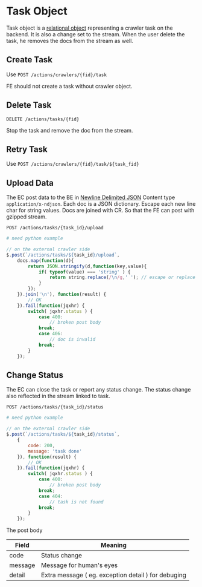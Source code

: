 # Task Object

Task object is a [relational object](#relational-object) representing a crawler task on the backend.
It is also a change set to the stream.  When the user delete the task, he removes the docs from the stream as well.

## Create Task

Use `POST /actions/crawlers/{fid}/task`

FE should not create a task without crawler object.

## Delete Task

`DELETE /actions/tasks/{fid}`

Stop the task and remove the doc from the stream.

## Retry Task

Use `POST /actions/crawlers/{fid}/task/${task_fid}`


## Upload Data

The EC post data to the BE in [Newline Delimited JSON](https://github.com/ndjson/ndjson-spec#33-mediatype-and-file-extensions)
Content type `application/x-ndjson`.
Each doc is a JSON dictionary. Escape each new line char for string values.
Docs are joined with CR. So that the FE can post with gzipped stream.

`POST /actions/tasks/{task_id}/upload`

```python
# need python example
```

```javascript
// on the external crawler side
$.post(`/actions/tasks/${task_id}/upload`,
	docs.map(function(d){ 
		return JSON.stringify(d,function(key,value){
			if( typeof(value) === 'string' ) {
				return string.replace(/\n/g,' '); // escape or replace CR.
			}
		}); 
	}).join('\n'), function(result) {
		// OK
	}).fail(function(jqxhr) {
		switch( jqxhr.status ) {
			case 400:
				// broken post body
			break;
			case 406:
				// doc is invalid 
			break;
		}
	});
```


## Change Status

The EC can close the task or report any status change. The status change also reflected in the stream linked to task.

`POST /actions/tasks/{task_id}/status`

```python
# need python example
```

```javascript
// on the external crawler side
$.post(`/actions/tasks/${task_id}/status`,
	{
		code: 200,
		message: 'task done'
	}), function(result) {
		// OK
	}).fail(function(jqxhr) {
		switch( jqxhr.status ) {
			case 400:
				// broken post body
			break;
			case 404:
				// task is not found 
			break;
		}
	});
```

The post body

Field | Meaning
---------- | -------
code | Status change
message | Message for human's eyes
detail | Extra message ( eg. exception detail ) for debuging



